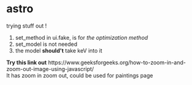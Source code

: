 # astro
trying stuff out !

<ol>
  <li>
    set_method in ui.fake, is for <i>the optimization method</i>
  </li>
  <li>
    set_model is not needed
  </li>
  <li>
    the model <b>should't</b> take keV into it
  </li>
</ol>
<b>Try this link out</b> 
  https://www.geeksforgeeks.org/how-to-zoom-in-and-zoom-out-image-using-javascript/
<br>It has zoom in zoom out, could be used for paintings page
